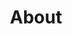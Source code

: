 ---
title: "About"
permalink: /about/
layout: single
author_profile: true
toc: true
toc_label: "My Table of Contents"
toc_icon: "cog"
---